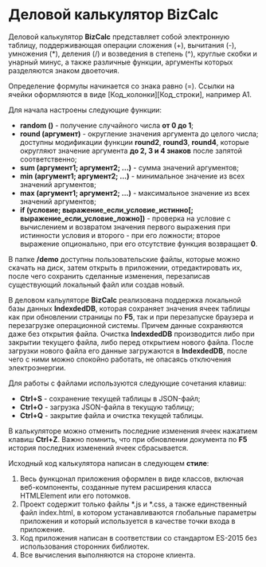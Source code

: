 # Деловой калькулятор BizCalc
Деловой калькулятор **BizCalc** представляет собой электронную таблицу, поддерживающая операции сложения (+), вычитания (-), умножения (*), деления (/) и возведения в степень (^), круглые скобки и унарный минус, а также различные функции, аргументы которых разделяются знаком двоеточия. 

Определение формулы начинается со знака равно (=). Ссылки на ячейки оформляются в виде [Код_колонки][Код_строки], например A1. 

Для начала настроены следующие функции:

* **random ()** - получение случайного числа **от 0 до 1**;
* **round (аргумент)** - округление значения аргумента до целого числа; доступны модификации функции **round2**, **round3**, **round4**, которые округляют значение аргумента **до 2, 3 и 4 знаков** после запятой соответственно;
* **sum (аргумент1; аргумент2; ...)** - сумма значений аргументов;
* **min (аргумент1; аргумент2; ...)** - минимальное значение из всех значений аргументов;
* **max (аргумент1; аргумент2; ...)** - максимальное значение из всех значений аргументов;
* **if (условие; выражение_если_условие_истинно[; выражение_если_условие_ложно])** - проверка на условие с вычислением и возвратом значения первого выражения при истинности условия и второго - при его ложности; второе выражение опционально, при его отсутствие функция возвращает **0**.

В папке **/demo** доступны пользовательские файлы, которые можно скачать на диск, затем открыть в приложении, отредактировать их, после чего сохранить сделанные изменения, перезаписав существующий локальный файл или создав новый. 

В деловом кальуляторе **BizCalc** реализована поддержка локальной базы данных **IndexdedDB**, которая сохраняет значения ячеек таблицы как при обновлении страницы по **F5**, так и при перезапуске браузера и перезагрузке операционной системы. Причем данные сохраняются даже без открытия файла. Очистка **IndexdedDB** производится либо при закрытии текущего файла, либо перед открытием нового файла. После загрузки нового файла его данные загружаются в **IndexdedDB**, после чего с ними можно спокойно работать, не опасаясь отключения электроэнергии.

Для работы с файлами используются следующие сочетания клавиш:
* **Ctrl+S** - сохранение текущей таблицы в JSON-файл;
* **Ctrl+O** - загрузка JSON-файла в текущую таблицу;
* **Ctrl+Q** - закрытие файла и очистка текущей таблицы.

В калькуляторе можно отменить последние изменения ячеек нажатием клавиш **Ctrl+Z**. Важно помнить, что при обновлении документа по **F5** история последних изменений ячеек сбрасывается.

Исходный код калькулятора написан в следующем **стиле**:
1. Весь функцонал приложения оформлен в виде классов, включая веб-компоненты, созданные путем расширения класса HTMLElement или его потомков.
2. Проект содержит только файлы *.js и *.css, а также единственный файл index.html, в котором устанавливаются глобальные параметры приложения и который используется в качестве точки входа в приложение. 
3. Код приложения написан в соответствии со стандартом ES-2015 без использования сторонних библиотек.
4. Все вычисления выполняются на стороне клиента.

